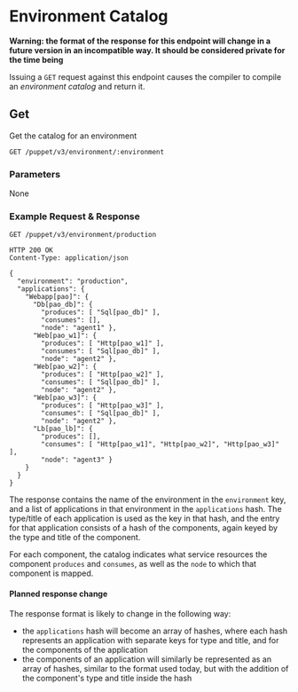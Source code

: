 Environment Catalog
===================

**Warning: the format of the response for this endpoint will change in a
future version in an incompatible way. It should be considered private for
the time being**

Issuing a `GET` request against this endpoint causes the compiler to
compile an _environment catalog_ and return it.

Get
---

Get the catalog for an environment

    GET /puppet/v3/environment/:environment

### Parameters

None

### Example Request & Response

    GET /puppet/v3/environment/production

    HTTP 200 OK
    Content-Type: application/json

    {
      "environment": "production",
      "applications": {
        "Webapp[pao]": {
          "Db[pao_db]": {
            "produces": [ "Sql[pao_db]" ],
            "consumes": [],
            "node": "agent1" },
          "Web[pao_w1]": {
            "produces": [ "Http[pao_w1]" ],
            "consumes": [ "Sql[pao_db]" ],
            "node": "agent2" },
          "Web[pao_w2]": {
            "produces": [ "Http[pao_w2]" ],
            "consumes": [ "Sql[pao_db]" ],
            "node": "agent2" },
          "Web[pao_w3]": {
            "produces": [ "Http[pao_w3]" ],
            "consumes": [ "Sql[pao_db]" ],
            "node": "agent2" },
          "Lb[pao_lb]": {
            "produces": [],
            "consumes": [ "Http[pao_w1]", "Http[pao_w2]", "Http[pao_w3]" ],
            "node": "agent3" }
        }
      }
    }

The response contains the name of the environment in the `environment` key,
and a list of applications in that environment in the `applications`
hash. The type/title of each application is used as the key in that hash,
and the entry for that application consists of a hash of the components,
again keyed by the type and title of the component.

For each component, the catalog indicates what service resources the
component `produces` and `consumes`, as well as the `node` to which that
component is mapped.

#### Planned response change

The response format is likely to change in the following way:

* the `applications` hash will become an array of hashes, where each hash
  represents an application with separate keys for type and title, and for
  the components of the application
* the components of an application will similarly be represented as an
  array of hashes, similar to the format used today, but with the addition
  of the component's type and title inside the hash
